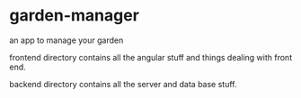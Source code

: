 # garden-manager
an app to manage your garden


frontend directory contains all the angular stuff and things dealing with front end.

backend directory contains all the server and data base stuff.
